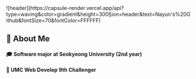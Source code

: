 <div>
  <!--Header-->
  ![header](https://capsule-render.vercel.app/api?type=waving&color=gradient&height=300&section=header&text=Nayun's%20Github&fontSize=70&fontColor=FFFFFF)
</div>

<div>
  <!--Body-->
  
  ## 👀 About Me
  #### :mortar_board: Software major at Seokyeong University (2nd year) <br/>
  #### :book: UMC Web Develop 9th Challenger <br />
  <br/>
  <br/>
</div>
